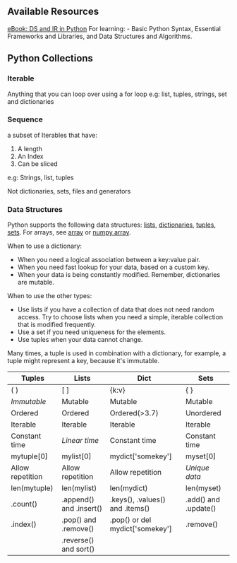 ## Available Resources

[eBook: DS and IR in Python](https://allendowney.github.io/DSIRP/index.html#)
For learning: - Basic Python Syntax, Essential Frameworks and Libraries, and Data Structures and Algorithms. 
## Python Collections

### **Iterable** 
Anything that you can loop over using a for loop
e.g: list, tuples, strings, set and dictionaries

### **Sequence** 
a subset of Iterables that have: 
1. A length
2. An Index
3. Can be sliced

e.g: Strings, list, tuples

Not dictionaries, sets, files and generators

### **Data Structures**

Python supports the following data structures: [lists](pyList.md), [dictionaries](pyDict.md), [tuples](pyTuple.md), [sets](pySet.md). For arrays, see [array](pyArray.md) or [numpy array](../ML/pyNumpy.md#numpy-array).

When to use a dictionary:
- When you need a logical association between a key:value pair.
- When you need fast lookup for your data, based on a custom key.
- When your data is being constantly modified. Remember, dictionaries are mutable.

When to use the other types:
- Use lists if you have a collection of data that does not need random access. Try to choose lists when you need a simple, iterable collection that is modified frequently.
- Use a set if you need uniqueness for the elements.
- Use tuples when your data cannot change.

Many times, a tuple is used in combination with a dictionary, for example, a tuple might represent a key, because it's immutable.

| Tuples | Lists | Dict | Sets |
| --- | --- | --- | --- |
| ( ) | [ ] | {k:v} | { } |
|*Immutable*|Mutable|Mutable|Mutable|
|Ordered|Ordered|Ordered(>3.7)|Unordered|
|Iterable|Iterable|Iterable|Iterable|
|Constant time|*Linear time*|Constant time|Constant time|
|mytuple[0]|mylist[0]|mydict['somekey']|myset[0]|
|Allow repetition|Allow repetition|Allow repetition|*Unique data*|
|len(mytuple)|len(mylist)|len(mydict)|len(myset)|
|.count()|.append() and .insert()|.keys(), .values() and .items()|.add() and .update()|
|.index()|.pop() and .remove()|.pop() or del mydict['somekey']|.remove()|
||.reverse() and sort()|||.intersection() and .difference()|
